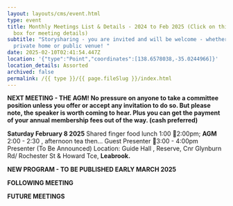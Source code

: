 ```yaml
---
layout: layouts/cms/event.html
type: event
title: Monthly Meetings List & Details - 2024 to Feb 2025 (Click on this greyed
  box for meeting details)
subtitle: "Storysharing - you are invited and will be welcome - whether in a
  private home or public venue! "
date: 2025-02-10T02:41:54.447Z
location: '{"type":"Point","coordinates":[138.6578038,-35.0244966]}'
location_details: Assorted
archived: false
permalink: /{{ type }}/{{ page.fileSlug }}/index.html
---
```

**NEXT MEETING - THE AGM! No pressure on anyone to take a committee position unless you offer or accept any invitation to do so. But please note, the speaker is worth coming to hear. Plus you can get the payment of your annual membership fees out of the way. (cash preferred)**

**Saturday February 8 2025** 
Shared finger food lunch 1:00 2:00pm;
**AGM** 2:00 - 2:30 , afternoon tea then...
Guest Presenter 3:00 - 4:00pm Presenter (To Be Announced)
Location: Guide Hall , Reserve, Cnr Glynburn Rd/ Rochester St & Howard Tce, **Leabrook.**

**NEW PROGRAM - TO BE PUBLISHED EARLY MARCH 2025**

 **FOLLOWING MEETING**[](<>) 

**FUTURE MEETINGS**